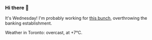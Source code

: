 ### Hi there :wave:

It's Wednesday! I'm probably working for [this bunch](https://github.com/kohofinancial), overthrowing the banking establishment.

Weather in Toronto: overcast, at +7°C.
